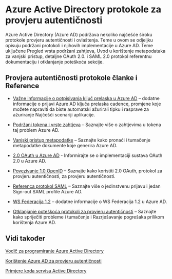 <properties
   pageTitle="Protokoli za provjeru autentičnosti Azure Active Directory | Microsoft Azure"
   description="Pregled provjere autentičnosti protokola podržane po Azure Active Directory (AD)"
   documentationCenter="dev-center-name"
   authors="bryanla"
   services="active-directory"
   manager="mbaldwin"
   editor=""/>

<tags
   ms.service="active-directory"
   ms.devlang="na"
   ms.topic="article"
   ms.tgt_pltfrm="na"
   ms.workload="identity"
   ms.date="09/16/2016"
   ms.author="mbaldwin"/>

# <a name="azure-active-directory-authentication-protocols"></a>Azure Active Directory protokole za provjeru autentičnosti

Azure Active Directory (Azure AD) podržava nekoliko najčešće široku protokole provjeru autentičnosti i ovlaštenja. Teme u ovom se odjeljku opisuju podržani protokoli i njihovih implementacije u Azure AD. Teme uključene Pregled vrsta podržani zahtjeva, Uvod u korištenje metapodataka za vanjski pristup, detaljne OAuth 2.0. i SAML 2.0 protokol referentnu dokumentaciju i otklanjanje poteškoća sekcije.

## <a name="authentication-protocols-articles-and-reference"></a>Provjera autentičnosti protokole članke i Reference

- [Važne informacije o potpisivanja ključ prelaska u Azure AD](active-directory-signing-key-rollover.md) – dodatne informacije o prijavi Azure AD ključa prelaska cadence, promjene koje možete napraviti da biste automatski ažurirali tipku i rasprave za ažuriranje Najčešći scenariji aplikacije.


- [Podržani tokena i vrste zahtjeva](active-directory-token-and-claims.md) – Saznajte više o zahtjevima u tokena taj problem Azure AD.


- [Vanjski pristup metapodatke](https://msdn.microsoft.com/library/azure/dn195592.aspx) – Saznajte kako pronaći i tumačenje metapodatke dokumente koje generira Azure AD.


- [2.0 OAuth u Azure AD](https://msdn.microsoft.com/library/azure/dn645545.aspx) - Informirajte se o implementaciji sustava OAuth 2.0 u Azure AD.


- [Povezivanje 1.0 OpenID](https://msdn.microsoft.com/library/azure/dn645541.aspx) – Saznajte kako koristiti 2.0 OAuth, protokol za provjeru autentičnosti, za provjeru autentičnosti.


- [Referenca protokol SAML](https://msdn.microsoft.com/library/azure/dn195591.aspx) – Saznajte više o jedinstvenu prijavu i jedan Sign-out SAML profile Azure AD.


- [WS Federacija 1.2](https://msdn.microsoft.com/library/azure/dn903702.aspx) – dodatne informacije o WS Federacija 1.2 u Azure AD.


- [Otklanjanje poteškoća protokoli za provjeru autentičnosti](https://msdn.microsoft.com/library/azure/dn195584.aspx) – Saznajte kako spriječiti probleme i tumačenje i Razrješavanje pogrešaka prilikom korištenja Azure AD.



## <a name="see-also"></a>Vidi također

[Vodič za programiranje Azure Active Directory](active-directory-developers-guide.md)

[Korištenje Azure AD za provjeru autentičnosti](../app-service-web/web-sites-authentication-authorization.md)

[Primjere koda servisa Active Directory](active-directory-code-samples.md)

